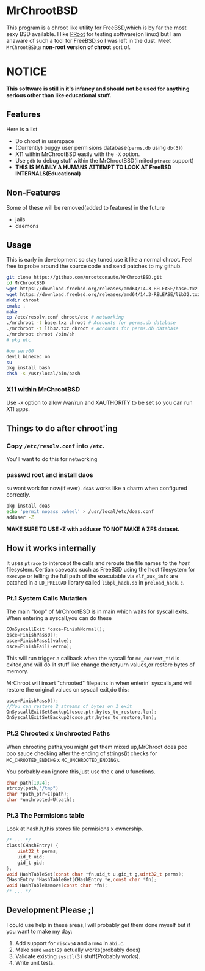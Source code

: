 # MrChrootBSD
  This program is a chroot like utility for FreeBSD,which is by far the most sexy BSD available. I like [PRoot](https://proot-me.github.io/) for testing software(on linux) but I am anaware of such a tool for FreeBSD,so I was left in the dust. Meet `MrChrootBSD`,a **non-root version of chroot** sort of.

# NOTICE

  **This software is still in it's infancy and should not be used for anything serious other than like educational stuff.**

## Features
  Here is a list
- Do chroot in userspace
- (Currently) buggy user permisions database(`perms.db` using `db(3)`)
- X11 within MrChrootBSD easily with the `-X` option.
- Use `gdb` to debug stuff within the MrChrootBSD(limited `ptrace` support)
- **THIS IS MAINLY A HUMANS ATTEMPT TO LOOK AT FreeBSD INTERNALS(Educational)**

## Non-Features
  Some of these will be removed(added to features) in the future
- jails
- daemons

## Usage
This is early in development so stay tuned,use it like a normal chroot. Feel free to probe around the source code and send patches to my github.

```sh
git clone https://github.com/nrootconauto/MrChrootBSD.git
cd MrChrootBSD
wget https://download.freebsd.org/releases/amd64/14.3-RELEASE/base.txz
wget https://download.freebsd.org/releases/amd64/14.3-RELEASE/lib32.txz #Needed for gdb for some reason
mkdir chroot
cmake .
make
cp /etc/resolv.conf chroot/etc # networking
./mrchroot -t base.txz chroot # Accounts for perms.db database
./mrchroot -t lib32.txz chroot # Accounts for perms.db database
./mrchroot chroot /bin/sh
# pkg etc

#on serv00
devil binexec on
su
pkg install bash
chsh -s /usr/local/bin/bash
``` 

### X11 within MrChrootBSD

  Use `-X` option to allow /var/run and XAUTHORITY to be set so you can run X11 apps.

## Things to do after chroot'ing

### Copy `/etc/resolv.conf` into `/etc`.

  You'll want to do this for networking

### passwd root and install daos
  `su` wont work for now(if ever). `doas` works like a charm when configured correctly.
  ```sh
  pkg install doas
  echo 'permit nopass :wheel' > /usr/local/etc/doas.conf
  adduser -Z
  ```
  **MAKE SURE TO USE -Z with adduser TO NOT MAKE A ZFS dataset.**
## How it works internally

  It uses `ptrace` to intercept the calls and reroute the file names to the *host* filesystem. Certian caeveats such as FreeBSD using the host filesystem for `execvpe` or telling the full path of the executable via `elf_aux_info`  are patched in a `LD_PRELOAD` library called `libpl_hack.so` in `preload_hack.c`.

### Pt.1 System Calls Mutation

  The main "loop" of MrChrootBSD is in main which waits for syscall exits. When entering a syscall,you can do these

```c
COnSyscallExit *osce=FinishNormal();
osce=FinishPass0();
osce=FinishPass1(value);
osce=FinishFail(-errno);
```

  This will run trigger a callback when the syscall for `mc_current_tid` is exited,and will do lit stuff like change the retyurn values,or restore bytes of memory.

  MrChroot will insert "chrooted" filepaths in when enterin' syscalls,and will restore the original values on syscall exit,do this:

```c
osce=FinishPass0();
//You can restore 2 streams of bytes on 1 exit
OnSyscallExitSetBackup1(osce,ptr,bytes_to_restore,len);
OnSyscallExitSetBackup2(osce,ptr,bytes_to_restore,len);
```

### Pt.2 Chrooted x Unchrooted Paths

  When chrooting paths,you might get them mixed up,MrChroot does poo poo sauce checking after the ending of strings(it checks for `MC_CHROOTED_ENDING` x `MC_UNCHROOTED_ENDING`).

  You porbably can ignore this,just use the `C` and `U` functions.

```c
char path[1024];
strcpy(path,"/tmp")
char *path_ptr=C(path);
char *unchrooted=U(path);
```

### Pt.3 The Permisions table

  Look at hash.h,this stores file permisions x ownership.

```c
/* ... */
class(CHashEntry) {
	uint32_t perms;
	uid_t uid;
	gid_t gid;
};
void HashTableSet(const char *fn,uid_t u,gid_t g,uint32_t perms);
CHashEntry *HashTableGet(CHashEntry *e,const char *fn);
void HashTableRemove(const char *fn);
/* ... */
```

## Development Please ;)
I could use help in these areas,I will probably get them done myself but if you want to make my day:

 1. Add support for `riscv64` and `arm64` in `abi.c`.
 2. Make sure `wait(2)` actually works(probably does)
 3. Validate existing `sysctl(3)` stuff(Probably works).
 4. Write unit tests.
